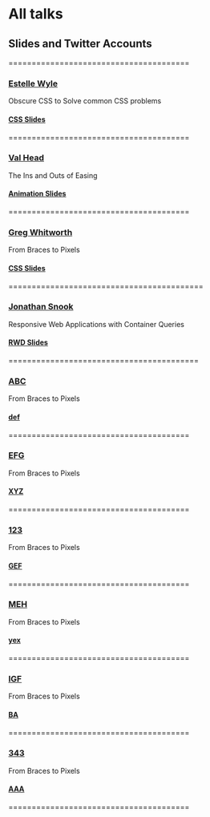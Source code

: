 # All talks

## Slides and Twitter Accounts

=======================================

### [Estelle Wyle](https://twitter.com/estellevw)

Obscure CSS to Solve common CSS problems

#### [CSS Slides](https://t.co/CZvKOcMp8L)

=======================================

### [Val Head](https://twitter.com/vlh)

The Ins and Outs of Easing

#### [Animation Slides](https://www.slideshare.net/valhead/the-ins-and-outs-of-easing)

=======================================

### [Greg Whitworth](https://twitter.com/gregwhitworth)

From Braces to Pixels

#### [CSS Slides](https://www.slideshare.net/GregWhitworth2/css-dev-conf-braces-to-pixels)

==========================================

### [Jonathan Snook](https://twitter.com/snookca)

Responsive Web Applications with Container Queries

#### [RWD Slides](https://www.slideshare.net/GregWhitworth2/css-dev-conf-braces-to-pixels)

=========================================

### [ABC](https://twitter.com/gregwhitworth)

From Braces to Pixels

#### [def](https://www.slideshare.net/GregWhitworth2/css-dev-conf-braces-to-pixels)

=======================================

### [EFG](https://twitter.com/gregwhitworth)

From Braces to Pixels

#### [XYZ](https://www.slideshare.net/GregWhitworth2/css-dev-conf-braces-to-pixels)

=======================================

### [123](https://twitter.com/gregwhitworth)

From Braces to Pixels

#### [GEF](https://www.slideshare.net/GregWhitworth2/css-dev-conf-braces-to-pixels)

=======================================

### [MEH](https://twitter.com/gregwhitworth)

From Braces to Pixels

#### [yex](https://www.slideshare.net/GregWhitworth2/css-dev-conf-braces-to-pixels)

=======================================

### [IGF](https://twitter.com/gregwhitworth)

From Braces to Pixels

#### [BA](https://www.slideshare.net/GregWhitworth2/css-dev-conf-braces-to-pixels)

=======================================

### [343](https://twitter.com/gregwhitworth)

From Braces to Pixels

#### [AAA](https://www.slideshare.net/GregWhitworth2/css-dev-conf-braces-to-pixels)

=======================================

